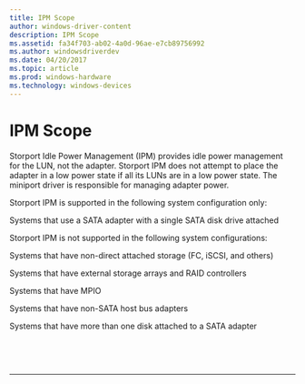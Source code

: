 ```yaml
---
title: IPM Scope
author: windows-driver-content
description: IPM Scope
ms.assetid: fa34f703-ab02-4a0d-96ae-e7cb89756992
ms.author: windowsdriverdev
ms.date: 04/20/2017
ms.topic: article
ms.prod: windows-hardware
ms.technology: windows-devices
---
```


# IPM Scope


Storport Idle Power Management (IPM) provides idle power management for the LUN, not the adapter. Storport IPM does not attempt to place the adapter in a low power state if all its LUNs are in a low power state. The miniport driver is responsible for managing adapter power.

Storport IPM is supported in the following system configuration only:

Systems that use a SATA adapter with a single SATA disk drive attached

Storport IPM is not supported in the following system configurations:

Systems that have non-direct attached storage (FC, iSCSI, and others)

Systems that have external storage arrays and RAID controllers

Systems that have MPIO

Systems that have non-SATA host bus adapters

Systems that have more than one disk attached to a SATA adapter

 

 


--------------------


